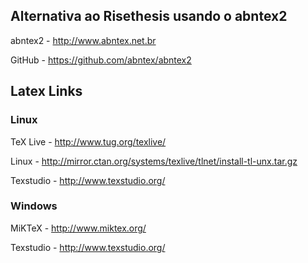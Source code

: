 ## Alternativa ao Risethesis usando o abntex2 ##

abntex2 - http://www.abntex.net.br

GitHub - https://github.com/abntex/abntex2

## Latex Links ##

### Linux ###
TeX Live - http://www.tug.org/texlive/

Linux - http://mirror.ctan.org/systems/texlive/tlnet/install-tl-unx.tar.gz

Texstudio - http://www.texstudio.org/

### Windows ###

MiKTeX - http://www.miktex.org/

Texstudio - http://www.texstudio.org/
